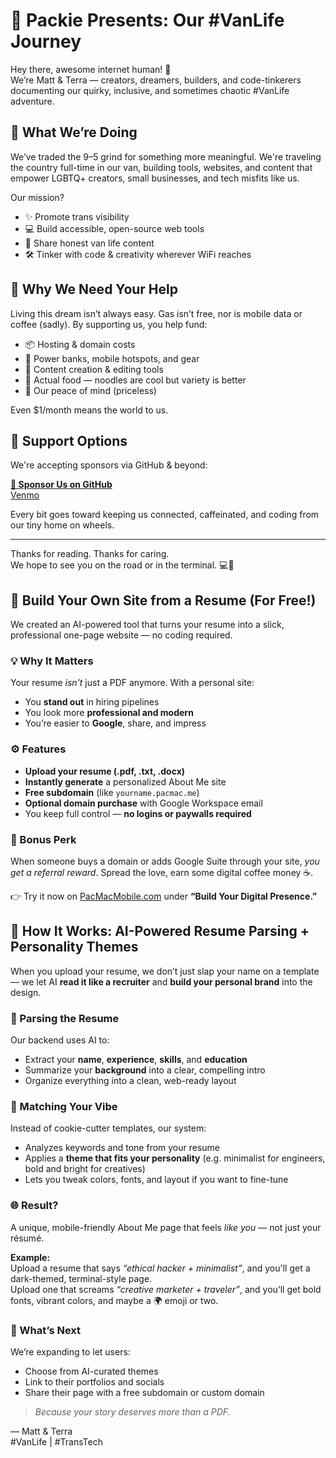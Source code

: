 # 🚐 Packie Presents: Our #VanLife Journey

Hey there, awesome internet human! 👋  
We’re Matt & Terra — creators, dreamers, builders, and code-tinkerers documenting our quirky, inclusive, and sometimes chaotic #VanLife adventure.

## 🌈 What We’re Doing

We’ve traded the 9–5 grind for something more meaningful. We're traveling the country full-time in our van, building tools, websites, and content that empower LGBTQ+ creators, small businesses, and tech misfits like us.

Our mission?  
- ✨ Promote trans visibility  
- 💻 Build accessible, open-source web tools  
- 📸 Share honest van life content  
- 🛠️ Tinker with code & creativity wherever WiFi reaches

## 💖 Why We Need Your Help

Living this dream isn’t always easy. Gas isn’t free, nor is mobile data or coffee (sadly). By supporting us, you help fund:

- 📦 Hosting & domain costs  
- 🔋 Power banks, mobile hotspots, and gear  
- 🎥 Content creation & editing tools  
- 🍜 Actual food — noodles are cool but variety is better  
- 🧠 Our peace of mind (priceless)

Even $1/month means the world to us.

## 💸 Support Options

We're accepting sponsors via GitHub & beyond:

[**🌟 Sponsor Us on GitHub**](https://github.com/sponsors/Mattjhagen)  
[Venmo](https:www.venmo.com/u/PackieMobile)

Every bit goes toward keeping us connected, caffeinated, and coding from our tiny home on wheels.  

---

Thanks for reading. Thanks for caring.  
We hope to see you on the road or in the terminal. 💻🚐

## 🧰 Build Your Own Site from a Resume (For Free!)

We created an AI-powered tool that turns your resume into a slick, professional one-page website — no coding required.

### 💡 Why It Matters

Your resume *isn't* just a PDF anymore. With a personal site:
- You **stand out** in hiring pipelines
- You look more **professional and modern**
- You’re easier to **Google**, share, and impress

### ⚙️ Features

- **Upload your resume (.pdf, .txt, .docx)**
- **Instantly generate** a personalized About Me site
- **Free subdomain** (like `yourname.pacmac.me`)
- **Optional domain purchase** with Google Workspace email
- You keep full control — **no logins or paywalls required**

### 💸 Bonus Perk

When someone buys a domain or adds Google Suite through your site, *you get a referral reward*. Spread the love, earn some digital coffee money ☕.

👉 Try it now on [PacMacMobile.com](https://pacmacmobile.com) under **“Build Your Digital Presence.”**

## 🧠 How It Works: AI-Powered Resume Parsing + Personality Themes

When you upload your resume, we don’t just slap your name on a template — we let AI **read it like a recruiter** and **build your personal brand** into the design.

### 📄 Parsing the Resume

Our backend uses AI to:
- Extract your **name**, **experience**, **skills**, and **education**
- Summarize your **background** into a clear, compelling intro
- Organize everything into a clean, web-ready layout

### 🎨 Matching Your Vibe

Instead of cookie-cutter templates, our system:
- Analyzes keywords and tone from your resume
- Applies a **theme that fits your personality** (e.g. minimalist for engineers, bold and bright for creatives)
- Lets you tweak colors, fonts, and layout if you want to fine-tune

### 🌐 Result?

A unique, mobile-friendly About Me page that feels *like you* — not just your résumé.

**Example:**  
Upload a resume that says *“ethical hacker + minimalist”*, and you'll get a dark-themed, terminal-style page.  
Upload one that screams *“creative marketer + traveler”*, and you’ll get bold fonts, vibrant colors, and maybe a 🌍 emoji or two.

### 🚀 What’s Next

We’re expanding to let users:
- Choose from AI-curated themes
- Link to their portfolios and socials
- Share their page with a free subdomain or custom domain

> *Because your story deserves more than a PDF.*

— Matt & Terra  
#VanLife | #TransTech

